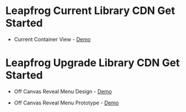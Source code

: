 # Leapfrog Current Library CDN Get Started

* Current Container View - <a target="_blank" href="http://leapfrog-offcanvas.netlify.com/current/layout.html">Demo</a>

# Leapfrog Upgrade Library CDN Get Started

* Off Canvas Reveal Menu Design - <a href="https://github.com/didesigngroup/leapfrog-offcanvas/blob/master/Style-Color.png">Demo</a>

* Off Canvas Reveal Menu Prototype - <a target="_blank" href="http://leapfrog-offcanvas.netlify.com/upgrade/sidebara">Demo</a>


      
      
      

